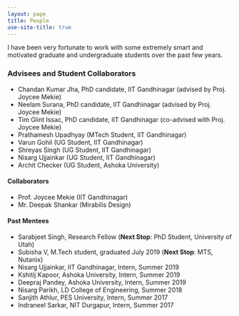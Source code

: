 ```yaml
---
layout: page
title: People
use-site-title: true
---
```


I have been very fortunate to work with some extremely smart and 
motivated graduate and undergraduate students over the past few years.

### Advisees and Student Collaborators
* Chandan Kumar Jha, PhD candidate, IIT Gandhinagar (advised by Proj. Joycee Mekie)
* Neelam Surana, PhD candidate, IIT Gandhinagar (advised by Proj. Joycee Mekie)
* Tim Glint Issac, PhD candidate, IIT Gandhinagar (co-advised with Proj. Joycee Mekie)
* Prathamesh Upadhyay (MTech Student, IIT Gandhinagar)
* Varun Gohil (UG Student, IIT Gandhinagar)
* Shreyas Singh (UG Student, IIT Gandhinagar)
* Nisarg Ujjainkar (UG Student, IIT Gandhinagar)
* Archit Checker (UG Student, Ashoka University)

#### Collaborators
* Prof. Joycee Mekie (IIT Gandhinagar)
* Mr. Deepak Shankar (Mirabilis Design)

#### Past Mentees
* Sarabjeet Singh, Research Fellow (**Next Stop**: PhD Student, University of Utah)
* Subisha V, M.Tech student, graduated July 2019 (**Next Stop**: MTS, Nutanix)
* Nisarg Ujjainkar, IIT Gandhinagar, Intern, Summer 2019
* Kshitij Kapoor, Ashoka University, Intern, Summer 2019
* Deepraj Pandey, Ashoka University, Intern, Summer 2019
* Nisarg Parikh, LD College of Engineering, Summer 2018
* Sanjith Athlur, PES University, Intern, Summer 2017
* Indraneel Sarkar, NIT Durgapur, Intern, Summer 2017
